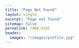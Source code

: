 ```yaml
---
title: "Page Not Found"
layout: single
excerpt: "Page not found"
sitemap: false
permalink: /404.html
header:
  images: "/images/profile.jpg"
---
```

